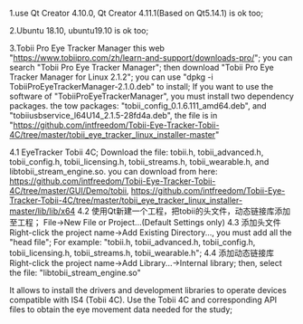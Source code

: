 1.use Qt Creator 4.10.0, Qt Creator 4.11.1(Based on Qt5.14.1) is ok too;

2.Ubuntu 18.10, ubuntu19.10 is ok too;

3.Tobii Pro Eye Tracker Manager
this web "https://www.tobiipro.com/zh/learn-and-support/downloads-pro/";
you can search "Tobii Pro Eye Tracker Manager";
then download "Tobii Pro Eye Tracker Manager for Linux 2.1.2";
you can use "dpkg -i TobiiProEyeTrackerManager-2.1.0.deb" to install;
If you want to use the software of "TobiiProEyeTrackerManager", you must install two dependency packages.
the tow packages: "tobii_config_0.1.6.111_amd64.deb", and "tobiiusbservice_l64U14_2.1.5-28fd4a.deb", the file is in "https://github.com/intfreedom/Tobii-Eye-Tracker-Tobii-4C/tree/master/tobii_eye_tracker_linux_installer-master"

4.1 EyeTracker Tobii 4C; Download the file: tobii.h, tobii_advanced.h, tobii_config.h, tobii_licensing.h,
      tobii_streams.h, tobii_wearable.h, and libtobii_stream_engine.so.
      you can download from here: https://github.com/intfreedom/Tobii-Eye-Tracker-Tobii-4C/tree/master/GUI/Demo/tobii,
      https://github.com/intfreedom/Tobii-Eye-Tracker-Tobii-4C/tree/master/tobii_eye_tracker_linux_installer-master/lib/lib/x64
4.2 使用Qt新建一个工程，把tobii的头文件，动态链接库添加至工程；
    File->New File or Project...(Default Settings only)
4.3 添加头文件
      Right-click the project name->Add  Existing Directory..., you must add all the "head file";
      For example: "tobii.h, tobii_advanced.h, tobii_config.h, tobii_licensing.h,
      tobii_streams.h, tobii_wearable.h";
4.4 添加动态链接库
      Right-click the project name->Add  Library...->Internal library;
      then, select the file: "libtobii_stream_engine.so"

It allows to install the drivers and development libraries to operate devices compatible with IS4 (Tobii 4C).
Use the Tobii 4C and corresponding API files to obtain the eye movement data needed for the study;
